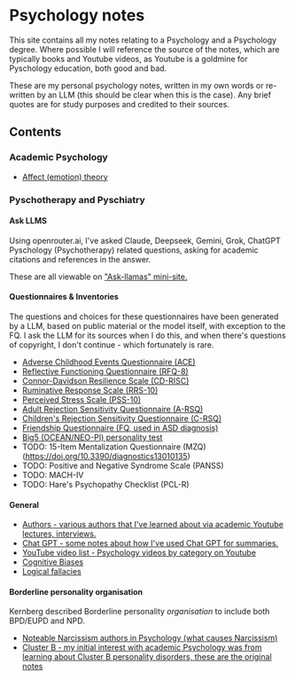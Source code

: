 # Psychology notes

This site contains all my notes relating to a Psychology and a Psychology degree. Where possible I will reference the source of the notes, 
which are typically books and Youtube videos, as Youtube is a goldmine for Pyschology education, both good and bad.

These are my personal psychology notes, written in my own words or re-written by an LLM (this should be clear  when this is the case). 
Any brief quotes are for study purposes and credited to their sources.

## Contents

### Academic Psychology

- [Affect (emotion) theory](./emotions.md)

### Pyschotherapy and Pyschiatry

#### Ask LLMS

Using openrouter.ai, I've asked Claude, Deepseek, Gemini, Grok, ChatGPT Pyschology (Psychotherapy) related questions, asking for academic citations and references in the answer.

These are all viewable on ["Ask-llamas" mini-site.](./ask-llamas/)

#### Questionnaires & Inventories
The questions and choices for these questionnaires have been generated by a LLM, based on public material or the model itself, with exception to the FQ. 
I ask the LLM for its sources when I do this, and when there's questions of copyright, I don't continue - which fortunately is rare.

- [Adverse Childhood Events Questionnaire (ACE)](questionnaires/ace/index.html)
- [Reflective Functioning Questionnaire (RFQ-8)](questionnaires/rfq-8/index.html)
- [Connor-Davidson Resilience Scale (CD-RISC)](questionnaires/cd-risc/index.html)
- [Ruminative Response Scale (RRS-10)](questionnaires/rrs-10/index.html)
- [Perceived Stress Scale (PSS-10)](questionnaires/pss-10/index.html)
- [Adult Rejection Sensitivity Questionnaire (A-RSQ)](questionnaires/a-rsq/index.html)
- [Children's Rejection Sensitivity Questionnaire (C-RSQ)](questionnaires/c-rsq/index.html)
- [Friendship Questionnaire (FQ, used in ASD diagnosis)](questionnaires/friendship-questionnaire/index.html)
- [Big5 (OCEAN/NEO-PI) personality test](questionnaires/big5/index.html)
- TODO: 15-Item Mentalization Questionnaire (MZQ) (https://doi.org/10.3390/diagnostics13010135)
- TODO: Positive and Negative Syndrome Scale (PANSS) 
- TODO: MACH-IV
- TODO: Hare's Psychopathy Checklist (PCL-R)

#### General

- [Authors - various authors that I've learned about via academic Youtube lectures, interviews.](authors.md)
- [Chat GPT - some notes about how I've used Chat GPT for summaries.](chatgpt-notes.md)
- [YouTube video list - Psychology videos by category on Youtube](youtube-videos.md)
- [Cognitive Biases](cognitive-biases.md)
- [Logical fallacies](logical-fallacies.md)

#### Borderline personality organisation
Kernberg described Borderline personality *organisation* to include both BPD/EUPD and NPD.

- [Noteable Narcissism authors in Psychology (what causes Narcissism)](narcissism-authors.md)
- [Cluster B - my initial interest with academic Psychology was from learning about Cluster B personality disorders, these are the original notes](Cluster-B/)

